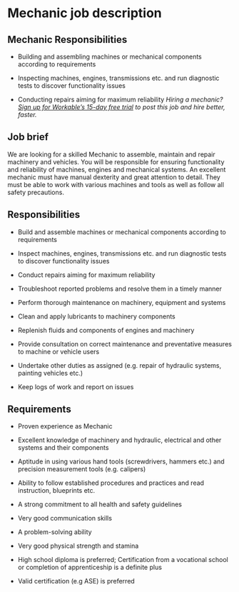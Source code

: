 # Mechanic job description


## Mechanic Responsibilities
* Building and assembling machines or mechanical components according to requirements

* Inspecting machines, engines, transmissions etc. and run diagnostic tests to discover functionality issues

* Conducting repairs aiming for maximum reliability
<em>Hiring a mechanic? <a href="https://www.workable.com/post-jobs-for-free/customize?wid=3656&amp;utm_page=mechanic-job-description&amp;utm_program=ad-unit-right&amp;utm_tracking=job-descriptions-production-job-descriptions">Sign up for Workable’s 15-day free trial</a> to post this job and hire better, faster.</em>


## Job brief

We are looking for a skilled Mechanic to assemble, maintain and repair machinery and vehicles. You will be responsible for ensuring functionality and reliability of machines, engines and mechanical systems.
An excellent mechanic must have manual dexterity and great attention to detail. They must be able to work with various machines and tools as well as follow all safety precautions.


## Responsibilities

* Build and assemble machines or mechanical components according to requirements

* Inspect machines, engines, transmissions etc. and run diagnostic tests to discover functionality issues

* Conduct repairs aiming for maximum reliability

* Troubleshoot reported problems and resolve them in a timely manner

* Perform thorough maintenance on machinery, equipment and systems

* Clean and apply lubricants to machinery components

* Replenish fluids and components of engines and machinery

* Provide consultation on correct maintenance and preventative measures to machine or vehicle users

* Undertake other duties as assigned (e.g. repair of hydraulic systems, painting vehicles etc.)

* Keep logs of work and report on issues


## Requirements

* Proven experience as Mechanic

* Excellent knowledge of machinery and hydraulic, electrical and other systems and their components

* Aptitude in using various hand tools (screwdrivers, hammers etc.) and precision measurement tools (e.g. calipers)

* Ability to follow established procedures and practices and read instruction, blueprints etc.

* A strong commitment to all health and safety guidelines

* Very good communication skills

* A problem-solving ability

* Very good physical strength and stamina

* High school diploma is preferred; Certification from a vocational school or completion of apprenticeship is a definite plus

* Valid certification (e.g ASE) is preferred
